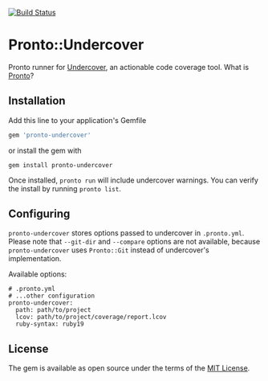 [![Build Status](https://travis-ci.org/grodowski/pronto-undercover.svg?branch=master)](https://travis-ci.org/grodowski/pronto-undercover)

# Pronto::Undercover

Pronto runner for [Undercover](https://github.com/grodowski/undercover), an actionable code coverage tool. What is [Pronto](https://github.com/prontolabs/pronto)?

## Installation

Add this line to your application's Gemfile

```ruby
gem 'pronto-undercover'
```

or install the gem with

```shell
gem install pronto-undercover
```

Once installed, `pronto run` will include undercover warnings. You can verify the install by running `pronto list`.

## Configuring

`pronto-undercover` stores options passed to undercover in `.pronto.yml`. Please note that `--git-dir` and `--compare` options are not available, because `pronto-undercover` uses `Pronto::Git` instead of undercover's implementation.

Available options:

```
# .pronto.yml
# ...other configuration
pronto-undercover:
  path: path/to/project
  lcov: path/to/project/coverage/report.lcov
  ruby-syntax: ruby19
```

## License

The gem is available as open source under the terms of the [MIT License](https://opensource.org/licenses/MIT).
